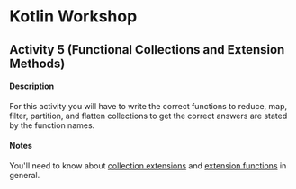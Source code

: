 # Kotlin Workshop #
## Activity 5 (Functional Collections and Extension Methods) ##

#### Description ####
For this activity you will have to write the correct functions to reduce, map, filter, partition, and flatten collections to get the correct answers are stated by the function names.

#### Notes ####
You'll need to know about [collection extensions](https://kotlinlang.org/api/latest/jvm/stdlib/kotlin.collections/-collection/index.html) and [extension functions](https://kotlinlang.org/docs/reference/extensions.html) in general.
